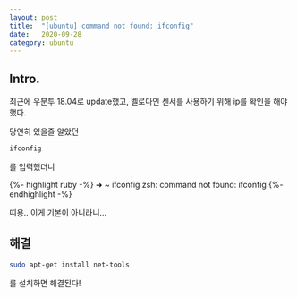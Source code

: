```yaml
---
layout: post
title:  "[ubuntu] command not found: ifconfig"
date:   2020-09-28
category: ubuntu
---
```


## Intro.
최근에 우분투 18.04로 update했고, 벨로다인 센서를 사용하기 위해 ip를 확인을 해야 했다.

당연히 있을줄 알았던
```bash
ifconfig
```

를 입력했더니

{%- highlight ruby -%}
➜  ~ ifconfig
zsh: command not found: ifconfig
{%- endhighlight -%}

띠용.. 이게 기본이 아니라니...

## 해결
```bash
sudo apt-get install net-tools
```

를 설치하면 해결된다!
